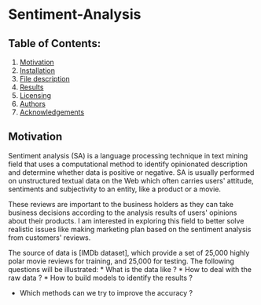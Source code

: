 # Sentiment-Analysis
## Table of Contents:

1. [Motivation](#motivation)
2. [Installation](#installation)
3. [File description](#file)
4. [Results](#results)
5. [Licensing](#licensing)
6. [Authors](#author)
7. [Acknowledgements](#ack)

## Motivation <a name="motivation"></a>

Sentiment analysis (SA) is a language processing technique in text mining field that uses a computational method to identify opinionated description and determine whether data is positive or negative. SA is usually performed on unstructured textual data on the Web which often carries users' attitude, sentiments and subjectivity to an entity, like a product or a movie.

These reviews are important to the business holders as they can take business decisions according to the analysis results of users' opinions about their products. I am interested in exploring this field to better solve realistic issues like making marketing plan based on the sentiment analysis from customers' reviews.

The source of data is [IMDb dataset], which provide a set of 25,000 highly polar movie reviews for training, and 25,000 for testing.
The following questions will be illustrated:
* What is the data like ?
* How to deal with the raw data ?
* How to build models to identify the results ?
* Which methods can we try to improve the accuracy ?
